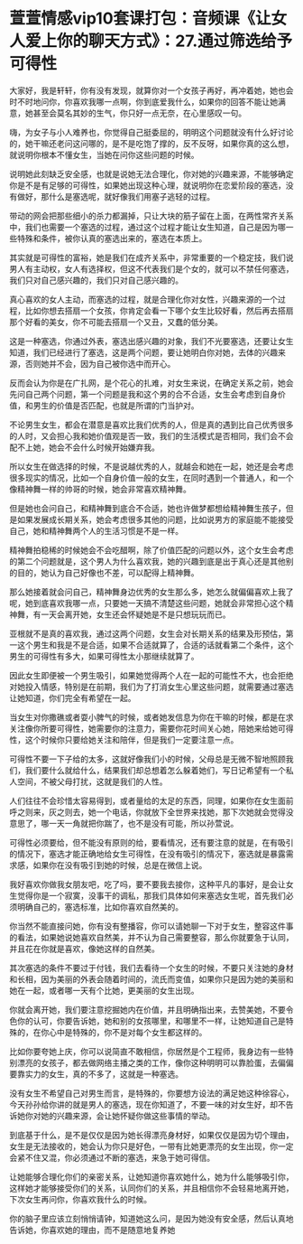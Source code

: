 # 萱萱情感vip10套课打包：音频课《让女人爱上你的聊天方式》：27.通过筛选给予可得性

大家好，我是轩轩，你有没有发现，就算你对一个女孩子再好，再冲着她，她也会时不时地问你，你喜欢我哪一点啊，你到底爱我什么，如果你的回答不能让她满意，她甚至会莫名其妙的生气，你只好一点无奈，在心里感叹一句。

嗨，为女子与小人难养也，你觉得自己挺委屈的，明明这个问题就没有什么好讨论的，她干嘛还老问这问哪的，是不是吃饱了撑的，反不反呀，如果你真的这么想，就说明你根本不懂女生，当她在问你这些问题的时候。

说明她此刻缺乏安全感，也就是说她无法合理化，你对她的兴趣来源，不能够确定你是不是有足够的可得性，如果她出现这种心理，就说明你在恋爱阶段的塞选，没有做好，那什么是塞选呢，就好像我们用塞子逃轻的过程。

带动的网会把那些细小的杀力都漏掉，只让大块的筋子留在上面，在两性常齐关系中，我们也需要一个塞选的过程，通过这个过程才能让女生知道，自己是因为哪一些特殊和条件，被你认真的塞选出来的，塞选在本质上。

其实就是可得性的富裕，她是我们在成齐关系中，非常重要的一个稳定技，我们说男人有主动权，女人有选择权，但这不代表我们是个女的，就可以不禁任何塞选，我们只对自己感兴趣的，我们只对自己感兴趣的。

真心喜欢的女人主动，而塞选的过程，就是合理化你对女性，兴趣来源的一个过程，比如你想去搭扇一个女孩，你肯定会看一下哪个女生比较好看，然后再去搭扇那个好看的美女，你不可能去搭扇一个又丑，又蠢的低分美。

这是一种塞选，你通过外表，塞选出感兴趣的对象，我们不光要塞选，还要让女生知道，我们已经进行了塞选，这是两个问题，要让她明白你对她，去体的兴趣来源，否则她并不会，因为自己被你选中而开心。

反而会认为你是在广扎网，是个花心的扎难，对女生来说，在确定关系之前，她会先问自己两个问题，第一个问题是我和这个男的合不合适，女生会考虑到自身价值，和男生的价值是否匹配，也就是所谓的门当护对。

不论男生女生，都会在潜意是喜欢比我们优秀的人，但是真的遇到比自己优秀很多的人时，又会担心我和她价值观是否一致，我们的生活模式是否相同，我们会不会配不上她，她会不会什么时候开始嫌弃我。

所以女生在做选择的时候，不是说越优秀的人，就越会和她在一起，她还是会考虑很多现实的情况，比如一个自身价值一般的女生，在同时遇到一个普通人，和一个像精神舞一样的帅哥的时候，她会非常喜欢精神舞。

但是她也会问自己，和精神舞到底合不合适，她也许做梦都想给精神舞生孩子，但是如果发展成长期关系，她会考虑很多其他的问题，比如说男方的家庭能不能接受自己，她和精神舞两个人的生活习惯是不是一样。

精神舞拍稳稀的时候她会不会吃醋啊，除了价值匹配的问题以外，这个女生会考虑的第二个问题就是，这个男人为什么喜欢我，她的兴趣到底是出于真心还是其他别的目的，她认为自己好像也不差，可以配得上精神舞。

那么她接着就会问自己，精神舞身边优秀的女生那么多，她怎么就偏偏喜欢上我了呢，她到底喜欢我哪一点，只要她一天搞不清楚这些问题，她就会非常担心这个精神舞，有一天会离开她，女生还会怀疑她是不是只想玩玩而已。

亚根就不是真的喜欢我，通过这两个问题，女生会对长期关系的结果及形预估，第一这个男生和我是不是合适，如果不合适就算了，合适的话就看第二个条件，这个男生的可得性有多大，如果可得性太小那继续就算了。

因此女生即便被一个男生吸引，如果她觉得两个人在一起的可能性不大，也会拒绝对她投入情感，特别是在前期，我们为了打消女生心里这些问题，就需要通过塞选让她知道，你们完全有希望在一起。

当女生对你撒礁或者耍小脾气的时候，或者她发信息为你在干嘛的时候，都是在求关注像你所要可得性，她需要你的注意力，需要你花时间关心她，陪她来给她可得性，这个时候你只要给她关注和陪伴，但是我们一定要注意一点。

可得性不要一下子给的太多，这就好像我们小的时候，父母总是无微不智地照顾我们，我们要什么就给什么，结果我们却总想着怎么躲着她们，写日记希望有一个私人空间，不被父母打扰，这就是我们的人性。

人们往往不会珍惜太容易得到，或者量给的太足的东西，同理，如果你在女生面前呼之则来，灰之则去，她一个电话，你就放下全世界来找她，那下次她就会觉得没意思了，哪一天一角就把你踹了，也不是没有可能，所以孙萱说。

可得性必须要给，但不能没有原则的给，要看情况，还有要注意的就是，在有吸引的情况下，塞选才能正确地给女生可得性，在没有吸引的情况下，塞选就是暴露需求感，如果你在没有吸引到她的时候，总是在微信上说。

我好喜欢你做我女朋友吧，吃了吗，要不要我去接你，这种平凡的事好，是会让女生觉得你是一个寂寞，没事干的调私，那我们具体如何来塞选女生呢，首先我们必须明确自己的，塞选标准，比如你喜欢自然美的。

你当然不能直接问她，你有没有整播容，你可以请她聊一下对于女生，整容这件事的看法，如果她说她喜欢自然美，并不认为自己需要整容，那么你就要急于认同，并且花在你就是喜欢，像她这样的自然美。

其次塞选的条件不要过于付钱，我们去看待一个女生的时候，不要只关注她的身材和长相，因为美丽的外表会随着时间的，流氏而变值，如果你只是因为她的美丽和她在一起，或者哪一天有个比她，更美丽的女生出现。

你就会离开她，我们要注意挖掘她内在价值，并且明确指出来，去赞美她，不要令色你的认可，你要告诉她，她和别的女孩哪里，和哪里不一样，让她知道自己是特殊的，在你心中是特殊的，你不是对每个女生都这样的。

比如你要夸她上庆，你可以说简直不敢相信，你居然是个工程师，我身边有一些特别漂亮的女孩子，都去做网络主播之类的工作，像你这种明明可以靠脸蛋，去偏偏要靠实力的女生，真的不多了，这就是一种塞选。

没有女生不希望自己对男生而言，是特殊的，你要想方设法的满足她这种徐容心，今天孙孙给你讲的就是男人的塞选，现在你知道了，不要一味的对女生好，却不告诉她你对她的兴趣来源，会让她怀疑你做这些事情的举动。

到底基于什么，是不是仅仅是因为她长得漂亮身材好，如果仅仅是因为切个理由，女生是无法接收的，她会认为你只是好色，一带有比她更漂亮的女生出现，你一定会紧不住又混，你必须通过不断的塞选，来急于她可得信。

让她能够合理化你们的亲密关系，让她知道你喜欢她什么，她为什么能够吸引你，这样她才能够接受你们的关系，认同你们的关系，并且相信你不会轻易地离开她，下次女生再问你，你喜欢我什么的时候。

你的脑子里应该立刻悄悄请钟，知道她这么问，是因为她没有安全感，然后认真地告诉她，你喜欢她的理由，而不是随意地复养她